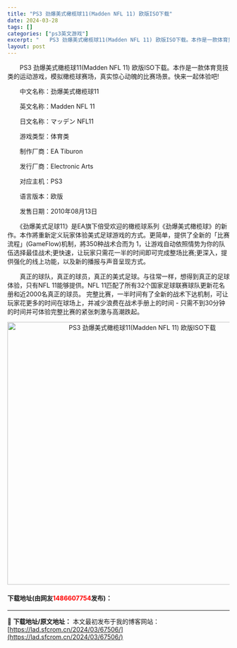 ```yaml
---
title: "PS3 劲爆美式橄榄球11(Madden NFL 11) 欧版ISO下载"
date: 2024-03-28
tags: []
categories: ["ps3英文游戏"]
excerpt: "　　PS3 劲爆美式橄榄球11(Madden NFL 11) 欧版ISO下载。本作是一款体育竞技类的运动游戏，模拟橄榄球赛场，真实惊心动魄的比赛场景。快来一起体验吧! 　　中文名称：劲爆美式橄榄球11 　　英文名称：Madden NFL 11 　　日文名称：マッデン NFL11 　　游戏类型：体育类&hellip;"
layout: post
---
```


 <p>　　PS3 劲爆美式橄榄球11(Madden NFL 11) 欧版ISO下载。本作是一款体育竞技类的运动游戏，模拟橄榄球赛场，真实惊心动魄的比赛场景。快来一起体验吧!</p> <p>　　中文名称：劲爆美式橄榄球11</p> <p>　　英文名称：Madden NFL 11</p> <p>　　日文名称：マッデン NFL11</p> <p>　　游戏类型：体育类</p> <p>　　制作厂商：EA Tiburon</p> <p>　　发行厂商：Electronic Arts</p> <p>　　对应主机：PS3</p> <p>　　语言版本：欧版</p> <p>　　发售日期：2010年08月13日</p> <p>　　《劲爆美式足球11》是EA旗下倍受欢迎的橄榄球系列《劲爆美式橄榄球》的新作。本作將重新定义玩家体验美式足球游戏的方式。更简单，提供了全新的「比赛流程」(GameFlow)机制，將350种战术合而为 1，让游戏自动依照情势为你的队伍选择最佳战术;更快速，让玩家只需花一半的时间即可完成整场比赛;更深入，提供强化的线上功能，以及新的播报与声音呈现方式。</p> <p>　　真正的球队，真正的球员，真正的美式足球。与往常一样，想得到真正的足球体验，只有NFL 11能够提供。NFL 11匹配了所有32个国家足球联赛球队更新花名册和近2000名真正的球员。 完整比赛，一半时间有了全新的战术下达机制，可让玩家花更多的时间在球场上，并减少浪费在战术手册上的时间 - 只需不到30分钟的时间并可体验完整比赛的紧张刺激与高潮跌起。</p> <p align="center"><img align="" border="0" src="https://lad.sfcrom.cn/wp-content/uploads/2024/03/20240328_66051d6cbaff1.png" width="596" alt="PS3 劲爆美式橄榄球11(Madden NFL 11) 欧版ISO下载" /></p> <p><h4>下载地址(由网友<font color="red">1486607754</font>发布)：</h4></p> 

---
📖 **下载地址/原文地址：** 本文最初发布于我的博客网站：[https://lad.sfcrom.cn/2024/03/67506/](https://lad.sfcrom.cn/2024/03/67506/)

